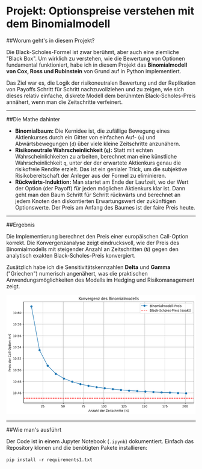 # Projekt: Optionspreise verstehen mit dem Binomialmodell

##Worum geht's in diesem Projekt?

Die Black-Scholes-Formel ist zwar berühmt, aber auch eine ziemliche "Black Box". Um wirklich zu verstehen, wie die Bewertung von Optionen fundamental funktioniert, habe ich in diesem Projekt das **Binomialmodell von Cox, Ross und Rubinstein** von Grund auf in Python implementiert.

Das Ziel war es, die Logik der risikoneutralen Bewertung und der Replikation von Payoffs Schritt für Schritt nachzuvollziehen und zu zeigen, wie sich dieses relativ einfache, diskrete Modell dem berühmten Black-Scholes-Preis annähert, wenn man die Zeitschritte verfeinert.

---

##Die Mathe dahinter

* **Binomialbaum:** Die Kernidee ist, die zufällige Bewegung eines Aktienkurses durch ein Gitter von einfachen Auf- (`u`) und Abwärtsbewegungen (`d`) über viele kleine Zeitschritte anzunähern.
* **Risikoneutrale Wahrscheinlichkeit (`q`):** Statt mit echten Wahrscheinlichkeiten zu arbeiten, berechnet man eine künstliche Wahrscheinlichkeit `q`, unter der der erwartete Aktienkurs genau die risikofreie Rendite erzielt. Das ist ein genialer Trick, um die subjektive Risikobereitschaft der Anleger aus der Formel zu eliminieren.
* **Rückwärts-Induktion:** Man startet am Ende der Laufzeit, wo der Wert der Option (der Payoff) für jeden möglichen Aktienkurs klar ist. Dann geht man den Baum Schritt für Schritt rückwärts und berechnet an jedem Knoten den diskontierten Erwartungswert der zukünftigen Optionswerte. Der Preis am Anfang des Baumes ist der faire Preis heute.

---

##Ergebnis

Die Implementierung berechnet den Preis einer europäischen Call-Option korrekt. Die Konvergenzanalyse zeigt eindrucksvoll, wie der Preis des Binomialmodells mit steigender Anzahl an Zeitschritten (`N`) gegen den analytisch exakten Black-Scholes-Preis konvergiert.

Zusätzlich habe ich die Sensitivitätskennzahlen **Delta** und **Gamma** ("Griechen") numerisch angenähert, was die praktischen Anwendungsmöglichkeiten des Modells im Hedging und Risikomanagement zeigt.

![Plot der Konvergenz des Binomialmodells](Binominalmodell.png)


---

##Wie man's ausführt

Der Code ist in einem Jupyter Notebook (`.ipynb`) dokumentiert. Einfach das Repository klonen und die benötigten Pakete installieren:

`pip install -r requirements1.txt`

